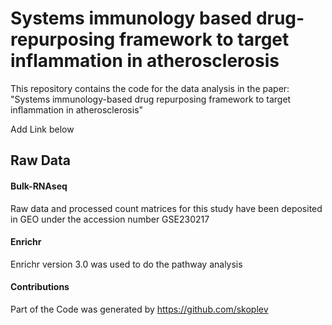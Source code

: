 # Systems immunology based drug-repurposing framework to target inflammation in atherosclerosis

This repository contains the code for the data analysis in the paper: "Systems immunology-based drug repurposing framework to target inflammation in atherosclerosis"

Add Link below

## Raw Data 

#### Bulk-RNAseq

Raw data and processed count matrices for this study have been deposited in GEO under the accession number GSE230217

#### Enrichr
Enrichr version 3.0 was used to do the pathway analysis

#### Contributions

Part of the Code was generated by https://github.com/skoplev 
